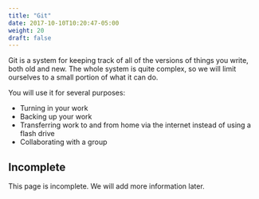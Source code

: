 ```yaml
---
title: "Git"
date: 2017-10-10T10:20:47-05:00
weight: 20
draft: false
---
```


Git is a system for keeping track of all of the versions of things you write, both old and new. 
The whole system is quite complex, so we will limit ourselves to a small portion of what it can do.

You will use it for several purposes: 

* Turning in your work
* Backing up your work
* Transferring work to and from home via the internet instead of using a flash drive
* Collaborating with a group

## Incomplete

This page is incomplete. We will add more information later.
